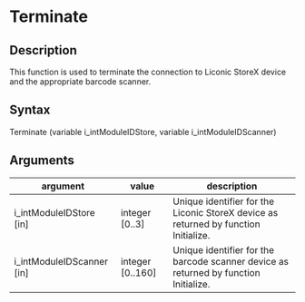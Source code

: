 # Terminate

## Description

This function is used to terminate the connection to Liconic StoreX device and the appropriate barcode scanner.

## Syntax

Terminate (variable i\_intModuleIDStore, variable i\_intModuleIDScanner)

## Arguments

| **argument**                | **value**         | **description**                                                                      |
| --------------------------- | ----------------- | ------------------------------------------------------------------------------------ |
| i\_intModuleIDStore \[in]   | integer \[0..3]   | Unique identifier for the Liconic StoreX device as returned by function Initialize.  |
| i\_intModuleIDScanner \[in] | integer \[0..160] | Unique identifier for the barcode scanner device as returned by function Initialize. |
